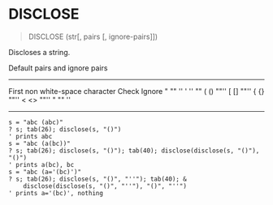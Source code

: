 # DISCLOSE

> DISCLOSE (str[, pairs [, ignore-pairs]])

Discloses a string.

Default pairs and ignore pairs

------------------------------- ----- ------
First non white-space character Check Ignore
"                               ""    ''
'                               ''    ""
(                               ()    ""''
[                               []    ""''
{                               {}    ""''
<                               <>    ""''
"                               ""    ''
------------------------------- ----- ------

```
s = "abc (abc)"
? s; tab(26); disclose(s, "()")
' prints abc
s = "abc (a(bc))"
? s; tab(26); disclose(s, "()"); tab(40); disclose(disclose(s, "()"), "()")
' prints a(bc), bc
s = "abc (a='(bc)')"
? s; tab(26); disclose(s, "()", "''"); tab(40); &
    disclose(disclose(s, "()", "''"), "()", "''")
' prints a='(bc)', nothing
```
